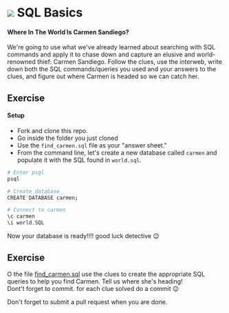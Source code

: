 # ![](https://ga-dash.s3.amazonaws.com/production/assets/logo-9f88ae6c9c3871690e33280fcf557f33.png) SQL Basics

#### Where In The World Is Carmen Sandiego?

We're going to use what we've already learned about searching with SQL commands and apply it to chase down and capture an elusive and world-renowned thief: Carmen Sandiego. Follow the clues, use the interweb, write down both the SQL commands/queries you used and your answers to the clues, and figure out where Carmen is headed so we can catch her.

## Exercise

#### Setup

- Fork and clone this repo.
- Go inside the folder you just cloned
- Use the `find_carmen.sql` file as your "answer sheet."
- From the command line, let's create a new database called `carmen` and populate it with the SQL found in `world.sql`.

```sh
# Enter psql
psql

# Create database
CREATE DATABASE carmen;

# Connect to carmen
\c carmen
\i world.SQL
```
Now your database is ready!!!! good luck detective :wink:

## Exercise

O the file [find_carmen.sql](find_carmen.sql) use the clues to create the appropriate SQL queries to help you find Carmen. Tell us where she's heading!
<br>
Dont't forget to commit. for each clue solved do a commit :wink:



Don't forget to submit a pull request when you are done.

